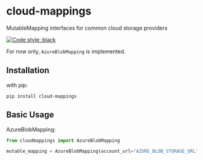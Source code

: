 # cloud-mappings
MutableMapping interfaces for common cloud storage providers

[![Code style: black](https://img.shields.io/badge/code%20style-black-000000.svg)](https://github.com/psf/black)

For now only, `AzureBlobMapping` is implemented.

## Installation

with pip:
```
pip install cloud-mappings
```

## Basic Usage

AzureBlobMapping:
```python
from cloudmappings import AzureBlobMapping

mutable_mapping = AzureBlobMapping(account_url="AZURE_BLOB_STORAGE_URL", container_name="CONTAINER_NAME", credential=AZURE_CREDENTIAL_OBJECT)
```
